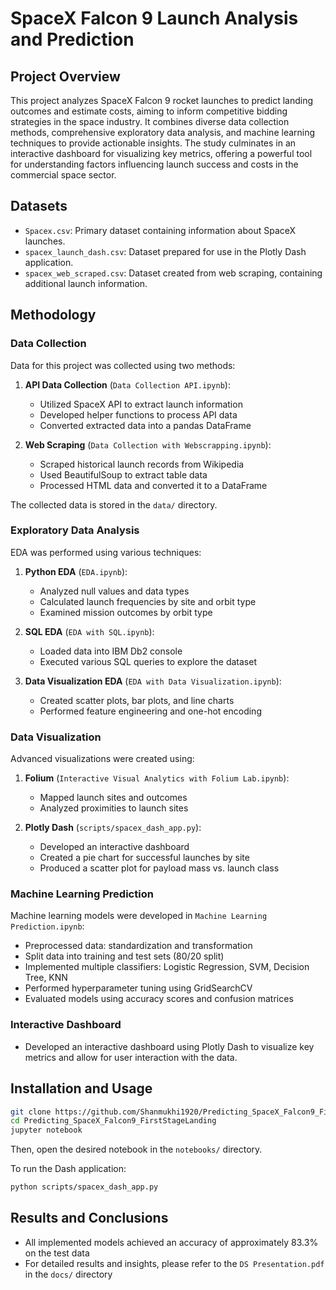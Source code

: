 # SpaceX Falcon 9 Launch Analysis and Prediction

## Project Overview
This project analyzes SpaceX Falcon 9 rocket launches to predict landing outcomes and estimate costs, aiming to inform competitive bidding strategies in the space industry. It combines diverse data collection methods, comprehensive exploratory data analysis, and machine learning techniques to provide actionable insights. The study culminates in an interactive dashboard for visualizing key metrics, offering a powerful tool for understanding factors influencing launch success and costs in the commercial space sector.

## Datasets

* `Spacex.csv`: Primary dataset containing information about SpaceX launches.
* `spacex_launch_dash.csv`: Dataset prepared for use in the Plotly Dash application.
* `spacex_web_scraped.csv`: Dataset created from web scraping, containing additional launch information.

## Methodology

### Data Collection

Data for this project was collected using two methods:

1. **API Data Collection** (`Data Collection API.ipynb`):
   - Utilized SpaceX API to extract launch information
   - Developed helper functions to process API data
   - Converted extracted data into a pandas DataFrame

2. **Web Scraping** (`Data Collection with Webscrapping.ipynb`):
   - Scraped historical launch records from Wikipedia
   - Used BeautifulSoup to extract table data
   - Processed HTML data and converted it to a DataFrame

The collected data is stored in the `data/` directory.

### Exploratory Data Analysis

EDA was performed using various techniques:

1. **Python EDA** (`EDA.ipynb`):
   - Analyzed null values and data types
   - Calculated launch frequencies by site and orbit type
   - Examined mission outcomes by orbit type

2. **SQL EDA** (`EDA with SQL.ipynb`):
   - Loaded data into IBM Db2 console
   - Executed various SQL queries to explore the dataset

3. **Data Visualization EDA** (`EDA with Data Visualization.ipynb`):
   - Created scatter plots, bar plots, and line charts
   - Performed feature engineering and one-hot encoding

### Data Visualization

Advanced visualizations were created using:

1. **Folium** (`Interactive Visual Analytics with Folium Lab.ipynb`):
   - Mapped launch sites and outcomes
   - Analyzed proximities to launch sites

2. **Plotly Dash** (`scripts/spacex_dash_app.py`):
   - Developed an interactive dashboard
   - Created a pie chart for successful launches by site
   - Produced a scatter plot for payload mass vs. launch class

### Machine Learning Prediction

Machine learning models were developed in `Machine Learning Prediction.ipynb`:

- Preprocessed data: standardization and transformation
- Split data into training and test sets (80/20 split)
- Implemented multiple classifiers: Logistic Regression, SVM, Decision Tree, KNN
- Performed hyperparameter tuning using GridSearchCV
- Evaluated models using accuracy scores and confusion matrices

### Interactive Dashboard

- Developed an interactive dashboard using Plotly Dash to visualize key metrics and allow for user interaction with the data.

## Installation and Usage
```bash
git clone https://github.com/Shanmukhi1920/Predicting_SpaceX_Falcon9_FirstStageLanding
cd Predicting_SpaceX_Falcon9_FirstStageLanding
jupyter notebook
```

Then, open the desired notebook in the `notebooks/` directory.

To run the Dash application:
```bash
python scripts/spacex_dash_app.py
```

## Results and Conclusions

- All implemented models achieved an accuracy of approximately 83.3% on the test data
- For detailed results and insights, please refer to the `DS Presentation.pdf` in the `docs/` directory
